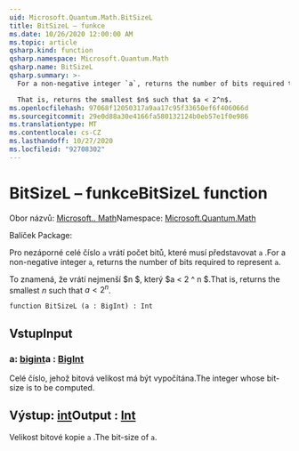 ```yaml
---
uid: Microsoft.Quantum.Math.BitSizeL
title: BitSizeL – funkce
ms.date: 10/26/2020 12:00:00 AM
ms.topic: article
qsharp.kind: function
qsharp.namespace: Microsoft.Quantum.Math
qsharp.name: BitSizeL
qsharp.summary: >-
  For a non-negative integer `a`, returns the number of bits required to represent `a`.

  That is, returns the smallest $n$ such that $a < 2^n$.
ms.openlocfilehash: 97068f12050317a9aa17c95f33650ef6f406066d
ms.sourcegitcommit: 29e0d88a30e4166fa580132124b0eb57e1f0e986
ms.translationtype: MT
ms.contentlocale: cs-CZ
ms.lasthandoff: 10/27/2020
ms.locfileid: "92708302"
---
```

# <a name="bitsizel-function"></a><span data-ttu-id="99689-102">BitSizeL – funkce</span><span class="sxs-lookup"><span data-stu-id="99689-102">BitSizeL function</span></span>

<span data-ttu-id="99689-103">Obor názvů: [Microsoft.. Math](xref:Microsoft.Quantum.Math)</span><span class="sxs-lookup"><span data-stu-id="99689-103">Namespace: [Microsoft.Quantum.Math](xref:Microsoft.Quantum.Math)</span></span>

<span data-ttu-id="99689-104">Balíček [](https://nuget.org/packages/)</span><span class="sxs-lookup"><span data-stu-id="99689-104">Package: [](https://nuget.org/packages/)</span></span>


<span data-ttu-id="99689-105">Pro nezáporné celé číslo `a` vrátí počet bitů, které musí představovat `a` .</span><span class="sxs-lookup"><span data-stu-id="99689-105">For a non-negative integer `a`, returns the number of bits required to represent `a`.</span></span>

<span data-ttu-id="99689-106">To znamená, že vrátí nejmenší $n $, který $a < 2 ^ n $.</span><span class="sxs-lookup"><span data-stu-id="99689-106">That is, returns the smallest $n$ such that $a < 2^n$.</span></span>

```qsharp
function BitSizeL (a : BigInt) : Int
```


## <a name="input"></a><span data-ttu-id="99689-107">Vstup</span><span class="sxs-lookup"><span data-stu-id="99689-107">Input</span></span>

### <a name="a--bigint"></a><span data-ttu-id="99689-108">a: [bigint](xref:microsoft.quantum.lang-ref.bigint)</span><span class="sxs-lookup"><span data-stu-id="99689-108">a : [BigInt](xref:microsoft.quantum.lang-ref.bigint)</span></span>

<span data-ttu-id="99689-109">Celé číslo, jehož bitová velikost má být vypočítána.</span><span class="sxs-lookup"><span data-stu-id="99689-109">The integer whose bit-size is to be computed.</span></span>



## <a name="output--int"></a><span data-ttu-id="99689-110">Výstup: [int](xref:microsoft.quantum.lang-ref.int)</span><span class="sxs-lookup"><span data-stu-id="99689-110">Output : [Int](xref:microsoft.quantum.lang-ref.int)</span></span>

<span data-ttu-id="99689-111">Velikost bitové kopie `a` .</span><span class="sxs-lookup"><span data-stu-id="99689-111">The bit-size of `a`.</span></span>